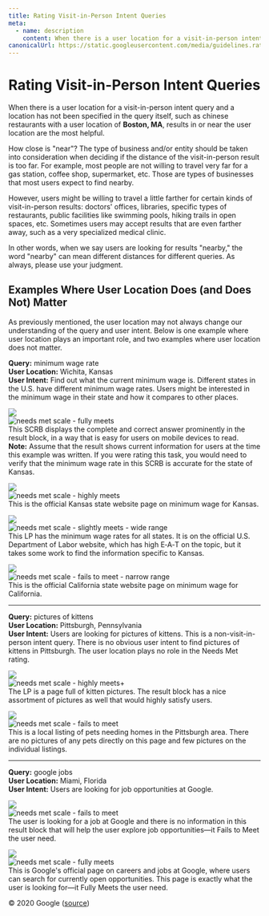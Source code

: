 ```yaml
---
title: Rating Visit-in-Person Intent Queries
meta:
  - name: description
    content: When there is a user location for a visit-in-person intent query, but a location has not been specified in the query itself, results in or near the user location are still the most helpful.
canonicalUrl: https://static.googleusercontent.com/media/guidelines.raterhub.com///searchqualityevaluatorguidelines.pdf
---
```


# Rating Visit-in-Person Intent Queries

When there is a user location for a visit-in-person intent query and a location has not been specified in the query itself, such as <span class="query">chinese restaurants</span> with a user location of **Boston, MA**, results in or near the user location are the most helpful.

How close is "near"? The type of business and/or entity should be taken into consideration when deciding if the distance of the visit-in-person result is too far. For example, most people are not willing to travel very far for a gas station, coffee shop, supermarket, etc. Those are types of businesses that most users expect to find nearby.

However, users might be willing to travel a little farther for certain kinds of visit-in-person results: doctors' offices, libraries, specific types of restaurants, public facilities like swimming pools, hiking trails in open spaces, etc. Sometimes users may accept results that are even farther away, such as a very specialized medical clinic.

In other words, when we say users are looking for results "nearby," the word "nearby" can mean different distances for different queries. As always, please use your judgment.

## Examples Where User Location Does (and Does Not) Matter

As previously mentioned, the user location may not always change our understanding of the query and user intent. Below is one example where user location plays an important role, and two examples where user location does not matter.

<div class="examples">
<div class="example">

**Query:** <span class="query">minimum wage rate</span>  
**User Location:** Wichita, Kansas  
**User Intent:** Find out what the current minimum wage is. Different states in the U.S. have different minimum wage rates. Users might be interested in the minimum wage in their state and how it compares to other places.

<div class="results">
<div class="result">

![](../images/img792.jpg)  
![needs met scale - fully meets](../images/fullym.jpg)  
This SCRB displays the complete and correct answer prominently in the result block, in a way that is easy for users on mobile devices to read.  
**Note:** Assume that the result shows current information for users at the time this example was written. If you were rating this task, you would need to verify that the minimum wage rate in this SCRB is accurate for the state of Kansas.

</div>
<div class="result">

![](../images/img794.jpg)  
![needs met scale - highly meets](../images/hm.jpg)  
This is the official Kansas state website page on minimum wage for Kansas.

</div>
<div class="result">

![](../images/img796.jpg)  
![needs met scale - slightly meets - wide range](../images/sm-wide.jpg)  
This LP has the minimum wage rates for all states. It is on the official U.S. Department of Labor website, which has high E‑A‑T on the topic, but it takes some work to find the information specific to Kansas.

</div>
<div class="result">

![](../images/img798.jpg)  
![needs met scale - fails to meet - narrow range](../images/failsm-narrow.jpg)  
This is the official California state website page on minimum wage for California.

</div>
</div>
</div>

---

<div class="example">

**Query:** <span class="query">pictures of kittens</span>  
**User Location:** Pittsburgh, Pennsylvania  
**User Intent:** Users are looking for pictures of kittens. This is a non-visit-in-person intent query. There is no obvious user intent to find pictures of kittens in Pittsburgh. The user location plays no role in the Needs Met rating.

<div class="results">
<div class="result">

![](../images/img801.jpg)  
![needs met scale - highly meets+](../images/hm+.jpg)  
The LP is a page full of kitten pictures. The result block has a nice assortment of pictures as well that would highly satisfy users.

</div>
<div class="result">

![](../images/img803.jpg)  
![needs met scale - fails to meet](../images/failsm.jpg)  
This is a local listing of pets needing homes in the Pittsburgh area. There are no pictures of any pets directly on this page and few pictures on the individual listings.

</div>
</div>
</div>

---

<div class="example">

**Query:** <span class="query">google jobs</span>  
**User Location:** Miami, Florida  
**User Intent:** Users are looking for job opportunities at Google.

<div class="results">
<div class="result">

![](../images/img805.jpg)  
![needs met scale - fails to meet](../images/failsm.jpg)  
The user is looking for a job at Google and there is no information in this result block that will help the user explore job opportunities—it Fails to Meet the user need.

</div>
<div class="result">

![](../images/img807.jpg)  
![needs met scale - fully meets](../images/fullym.jpg)  
This is Google's official page on careers and jobs at Google, where users can search for currently open opportunities. This page is exactly what the user is looking for—it Fully Meets the user need.

</div>
</div>
</div>
</div>

<div class="source">
© 2020 Google (<a href="https://static.googleusercontent.com/media/guidelines.raterhub.com///searchqualityevaluatorguidelines.pdf">source</a>)
</div>
